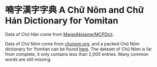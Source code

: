 # 喃字漢字字典 A Chữ Nôm and Chữ Hán Dictionary for Yomitan

Data of Chữ Hán come from [MaigoAkisame/MCPDict](https://github.com/MaigoAkisame/MCPDict).

Data of Chữ Nôm come from [chunom.org](https://chunom.org/), and a packed Chữ Nôm dictionary for Yomitan can be found [here](https://www.mediafire.com/file/sn5xjfcp045vh9p/Ch%E1%BB%AF_N%C3%B4m.zip/file).
The dataset of Chữ Nôm is far from complete, it only contains less than 2,000 entries. Many common words are still missing.
